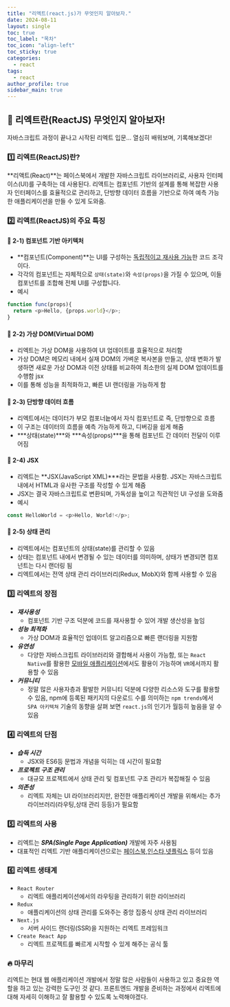 ```yaml
---
title: "리엑트(react.js)가 무엇인지 알아보자."
date: 2024-08-11
layout: single
toc: true
toc_label: "목차"
toc_icon: "align-left"
toc_sticky: true
categories:
  - react
tags:
  - react
author_profile: true
sidebar_main: true
---
```



## :ledger: 리엑트란(ReactJS) 무엇인지 알아보자!
자바스크립트 과정이 끝나고 시작된 리엑트 입문... 열심히 배워보며, 기록해보겠다!

### :one: 리엑트(ReactJS)란?
**리액트(React)**는 페이스북에서 개발한 자바스크립트 라이브러리로, 사용자 인터페이스(UI)를 구축하는 데 사용된다. 리액트는 컴포넌트 기반의 설계를 통해 복잡한 사용자 인터페이스를 효율적으로 관리하고, 단방향 데이터 흐름을 기반으로 하여 예측 가능한 애플리케이션을 만들 수 있게 도와줌.

### :two: 리액트(ReactJS)의 주요 특징
#### :pushpin: 2-1) 컴포넌트 기반 아키텍처
- **컴포넌트(Component)**는 UI를 구성하는 <u>독립적이고 재사용 가능</u>한 코드 조각이다.
- 각각의 컴포넌트는 자체적으로 `상태(state)`와 `속성(props)`을 가질 수 있으며, 이들 컴포넌트를 조합해 전체 UI를 구성합니다.
- 예시<br/>
```javascript
function func(props){
  return <p>Hello, {props.world}</p>;
}
```


#### :pushpin: 2-2) 가상 DOM(Virtual DOM)
- 리엑트는 가상 DOM을 사용하여 UI 업데이트를 효율적으로 처리함
- 가상 DOM은 메모리 내에서 실재 DOM의 가벼운 복사본을 만들고, 상태 변화가 발생하면 새로운 가상 DOM과 이전 상태를 비교하여 최소한의 실제 DOM 업데이트를 수행함
jsx
- 이를 통해 성능을 최적화하고, 빠른 UI 랜더링을 가능하게 함

#### :pushpin: 2-3) 단방향 데이터 흐름
- 리엑트에서는 데이터가 부모 컴포너늩에서 자식 컴포넌트로 즉, 단방향으로 흐름
- 이 구조는 데이터의 흐름을 예측 가능하게 하고, 디버깅을 쉽게 해줌
- ***상태(state)***와 ***속성(props)***을 통해 컴포넌트 간 데이터 전달이 이루어짐

#### :pushpin: 2-4) JSX
- 리엑트는 **JSX(JavaScript XML)***라는 문법을 사용함. JSX는 자바스크립트 내에서 HTML과 유사한 구조를 작성할 수 있게 해줌
- JSX는 결국 자바스크립트로 변환되며, 가독성을 높이고 직관적인 UI 구성을 도와줌
- 예시<br/>
```javascript
const HelloWorld = <p>Hello, World!</p>;
```

#### :pushpin: 2-5) 상태 관리
- 리엑트에서는 컴포넌트의 상태(state)를 관리할 수 있음
- 상태는 컴포넌트 내에서 변경될 수 있는 데이터를 의미하며, 상태가 변경되면 컴포넌트는 다시 랜더링 됨
- 리엑트에서는 전역 상태 관리 라이브러리(Redux, MobX)와 함께 사용할 수 있음

### :three: 리엑트의 장점
- ***재사용성***
  - 컴포넌트 기반 구조 덕분에 코드를 재사용할 수 있어 개발 생산성을 높임
- ***성능 최적화***
  - 가상 DOM과 효율적인 업데이트 알고리즘으로 빠른 랜더링을 지원함
- ***유연성***
  - 다양한 자바스크립트 라이브러리와 결합해서 사용이 가능함, 또는 `React Native`를 활용한 <u>모바일 애플리케이션</u>에서도 활용이 가능하며 `VR`에서까지 활용할 수 있음
- ***커뮤니티***
  - 정말 많은 사용자층과 활발한 커뮤니티 덕분에 다양한 리소스와 도구를 활용할 수 있음, npm에 등록된 패키지의 다운로드 수를 의미하는 `npm trends`에서 `SPA 아키텍쳐` 기술의 동향을 살펴 보면 `react.js`의 인기가 월등히 높음을 알 수 있음

### :four: 리엑트의 단점
- ***습득 시간***
  - JSX와 ES6등 문법과 개념을 익히는 데 시간이 필요함
- ***프로젝트 구조 관리***
  - 대규모 프로젝트에서 상태 관리 및 컴포넌트 구조 관리가 복잡해질 수 있음
- ***의존성***
  - 리엑트 자체는 UI 라이브러리지만, 완전한 애플리케이션 개발을 위해서는 추가 라이브러리(라우팅,상태 관리 등등)가 필요함

### :five: 리엑트의 사용 
- 리엑트는 ***SPA(Single Page Application)*** 개발에 자주 사용됨
- 대표적인 리엑트 기반 애플리케이션으로는 <u>페이스북,인스타,넷플릭스</u> 등이 있음

### :six: 리엑트 생태계
- `React Router`
  - 리엑트 애플리케이션에서의 라우팅을 관리하기 위한 라이브러리
- `Redux`
  - 애플리케이션의 상태 관리를 도와주는 중앙 집중식 상태 관리 라이브러리
- `Next.js`
  - 서버 사이드 랜더링(SSR)을 지원하는 리엑트 프레임워크
- `Create React App`
  - 리엑트 프로젝트를 빠르게 시작할 수 있게 해주는 공식 툴

### :fire: 마무리
리엑트는 현대 웹 애플리케이션 개발에서 정말 많은 사람들이 사용하고 있고 중요한 역할을 하고 있는 강력한 도구인 것 같다. 프론트엔드 개발을 준비하는 과정에서 리엑트에 대해 자세히 이해하고 잘 활용할 수 있도록 노력해야겠다.